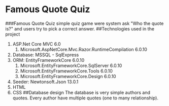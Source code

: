 # Famous Quote Quiz
###Famous Quote Quiz simple quiz game were system ask "Who the quote is?" and users try to pick a correct answer.
##Technologies used in the project
1. ASP.Net Core MVC 6.0
	1. Microsoft.AspNetCore.Mvc.Razor.RuntimeCompilation 6.0.10
2. Database: MSSQL - SqlExpress
3. ORM: EntityFrameworkCore 6.0.10
	1. Microsoft.EntityFrameworkCore.SqlServer 6.0.10
	2. Microsoft.EntityFrameworkCore.Tools 6.0.10
	3. Microsoft.EntityFrameworkCore.Design 6.0.10
4. Seeder: Newtonsoft.Json 13.0.1
5. HTML
6. CSS
##Database design
The database is very simple authors and quotes. Every author have multiple quotes (one to many relationship).